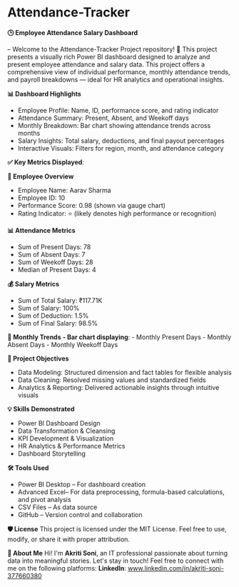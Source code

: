 # Attendance-Tracker
**🕒 Employee Attendance Salary Dashboard** 

– Welcome to the Attendance-Tracker Project repository! 🚀 This project presents a visually rich Power BI dashboard designed to analyze and present employee attendance and salary data. This project offers a comprehensive view of individual performance, monthly attendance trends, and payroll breakdowns — ideal for HR analytics and operational insights.

**📊 Dashboard Highlights**
 - Employee Profile: Name, ID, performance score, and rating indicator
 - Attendance Summary: Present, Absent, and Weekoff days
 - Monthly Breakdown: Bar chart showing attendance trends across months
 - Salary Insights: Total salary, deductions, and final payout percentages
 - Interactive Visuals: Filters for region, month, and attendance category

**✅ Key Metrics Displayed**:

**📌 Employee Overview**
- Employee Name: Aarav Sharma
- Employee ID: 10
- Performance Score: 0.98 (shown via gauge chart)
- Rating Indicator: ⭐ (likely denotes high performance or recognition)

**📊 Attendance Metrics**
- Sum of Present Days: 78
- Sum of Absent Days: 7
- Sum of Weekoff Days: 28
- Median of Present Days: 4

**💰 Salary Metrics**
- Sum of Total Salary: ₹117.71K
- Sum of Salary: 100%
- Sum of Deduction: 1.5%
- Sum of Final Salary: 98.5%

**📅 Monthly Trends**
**- Bar chart displaying**:
      - Monthly Present Days
      - Monthly Absent Days
      - Monthly Weekoff Days

**🧠 Project Objectives**
- Data Modeling: Structured dimension and fact tables for flexible analysis
- Data Cleaning: Resolved missing values and standardized fields
- Analytics & Reporting: Delivered actionable insights through intuitive visuals

**💡 Skills Demonstrated**
- Power BI Dashboard Design
- Data Transformation & Cleansing
- KPI Development & Visualization
- HR Analytics & Performance Metrics
- Dashboard Storytelling

**🛠️ Tools Used**
- Power BI Desktop – For dashboard creation
- Advanced Excel– For data preprocessing, formula-based calculations, and pivot analysis
- CSV Files – As data source
- GitHub – Version control and collaboration


**🛡️ License**
This project is licensed under the MIT License. Feel free to use, modify, or share it with proper attribution.

**🌟 About Me**
Hi! I'm **Akriti Soni**, an IT professional passionate about turning data into meaningful stories.
Let's stay in touch! Feel free to connect with me on the following platforms:
**Linkedln**: www.linkedin.com/in/akriti-soni-377660380






